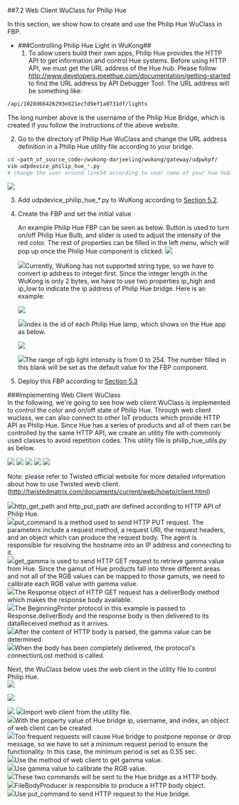 ##7.2 Web Client WuClass for Philip Hue  

In this section, we show how to create and use the Philip Hue WuClass in FBP.

* ###Controlling Philip Hue Light in WuKong##  
   1. To allow users build their own apps, Philip Hue provides the HTTP API to get information and   control Hue systems. Before using HTTP API, we must get the URL address of the Hue hub. Please follow http://www.developers.meethue.com/documentation/getting-started to find the URL address by API Debugger Tool. The URL address will be something like:
```bash
/api/1028d66426293e821ecfd9ef1a0731df/lights  
```
The long number above is the username of the Philip Hue Bridge, which is created if you follow the instructions of the above website.   

   2. Go to the directory of Philip Hue WuClass and change the URL address definition in a Philip Hue utility file according to your bridge.   
```bash
cd <path_of_source_code>/wukong-darjeeling/wukong/gateway/udpwkpf/
vim udpdevice_philip_hue_*.py  
# change the user around line34 according to user name of your hue hub.
```
  ![](https://raw.githubusercontent.com/wukong-ntu/wukong-gitbook-figures/master/figures/07-Advanced/hue_user.png)

   3. Add udpdevice_philip_hue_\*.py  to WuKong according to [Section 5.2](../05-Web/Ch5_Device_Management.md).
   
   4. Create the FBP and set the initial value    
       
      An example Philip Hue FBP can be seen as below. Button is used to turn on/off Philip Hue Bulb, and slider is used to adjust the intensity of the red color. The rest of properties can be filled in the left menu, which will pop up once the Philip Hue component is clicked. 
       ![](https://raw.githubusercontent.com/wukong-ntu/wukong-gitbook-figures/master/figures/07-Advanced/hue_fbp2.png)

       ![](https://raw.githubusercontent.com/wukong-ntu/wukong-gitbook-figures/master/figures/07-Advanced/no1_2.png)Currently, WuKong has not supported string type, so we have to convert ip address to integer first. Since the integer length in the WuKong is only 2 bytes, we have to use two properties ip_high and ip_low to indicate the ip address of Philip Hue bridge. Here is an example:
 
       ![](https://raw.githubusercontent.com/wukong-ntu/wukong-gitbook-figures/master/figures/07-Advanced/hue_ip_example2.png)

       ![](https://raw.githubusercontent.com/wukong-ntu/wukong-gitbook-figures/master/figures/07-Advanced/no3.png)index is the id of each Philip Hue lamp, which shows on the Hue app as below.

       ![](https://raw.githubusercontent.com/wukong-ntu/wukong-gitbook-figures/master/figures/07-Advanced/hue_app2.png)

       ![](https://raw.githubusercontent.com/wukong-ntu/wukong-gitbook-figures/master/figures/07-Advanced/no4.png)The range of rgb light intensity is from 0 to 254. The number filled in this blank will be set as the default value for the FBP component.      
   
   5.  Deploy this FBP according to [Section 5.3](../Ch5/Ch5_Application_Management.md)   

###Implementing Web Client WuClass      
In the following, we're going to see how web client WuClass is implemented to control the color and on/off state of Philip Hue. Through web client wuclass, we can also connect to other IoT products which provide HTTP API as Philip Hue. Since Hue has a series of products and all of them can be controlled by the same HTTP API, we create an utility file with commonly used classes to avoid repetition codes. This utility file is philip_hue_utils.py as below.      

![](https://raw.githubusercontent.com/wukong-ntu/wukong-gitbook-figures/master/figures/07-Advanced/7_2_philip_utility_1.png)
![](https://raw.githubusercontent.com/wukong-ntu/wukong-gitbook-figures/master/figures/07-Advanced/7_2_philip_utility_2.png)
![](https://raw.githubusercontent.com/wukong-ntu/wukong-gitbook-figures/master/figures/07-Advanced/7_2_philip_utility_3.png)
![](https://raw.githubusercontent.com/wukong-ntu/wukong-gitbook-figures/master/figures/07-Advanced/7_2_philip_utility_4.png)
![](https://raw.githubusercontent.com/wukong-ntu/wukong-gitbook-figures/master/figures/07-Advanced/7_2_philip_utility_5.png)

Note: please refer to Twisted official website for more detailed information about how to use Twisted wevb client. (http://twistedmatrix.com/documents/current/web/howto/client.html)   

![](https://raw.githubusercontent.com/wukong-ntu/wukong-gitbook-figures/master/figures/07-Advanced/no1.png)http_get_path and http_put_path are defined according to HTTP API of Philip Hue.      
![](https://raw.githubusercontent.com/wukong-ntu/wukong-gitbook-figures/master/figures/07-Advanced/no2.png)put_command is a method used to send HTTP PUT request. The parameters include a request method, a request URI, the request headers, and an object which can produce the request body. The agent is responsible for resolving the hostname into an IP address and connecting to it.    
![](https://raw.githubusercontent.com/wukong-ntu/wukong-gitbook-figures/master/figures/07-Advanced/no3.png)get_gamma is used to send HTTP GET request to retrieve gamma value from Hue. Since the gamut of Hue products fall into three different areas and not all of the RGB values can be mapped to those gamuts, we need to calibrate each RGB value with gamma value.      
![](https://raw.githubusercontent.com/wukong-ntu/wukong-gitbook-figures/master/figures/07-Advanced/no4.png)The Response object of HTTP GET request has a deliverBody method which makes the response body available.        
![](https://raw.githubusercontent.com/wukong-ntu/wukong-gitbook-figures/master/figures/07-Advanced/no5.png)The BeginningPrinter protocol in this example is passed to Response.deliverBody and the response body is then delivered to its dataReceived method as it arrives.  
![](https://raw.githubusercontent.com/wukong-ntu/wukong-gitbook-figures/master/figures/07-Advanced/no6.png)After the content of HTTP body is parsed, the gamma value can be determined.      
![](https://raw.githubusercontent.com/wukong-ntu/wukong-gitbook-figures/master/figures/07-Advanced/no7.png)When the body has been completely delivered, the protocol's connectionLost method is called.       

Next, the WuClass below uses the web client in the utility file to control Philip Hue.  
![](https://raw.githubusercontent.com/wukong-ntu/wukong-gitbook-figures/master/figures/07-Advanced/7_2_philip_hue_wuclass_1.png)

![](https://raw.githubusercontent.com/wukong-ntu/wukong-gitbook-figures/master/figures/07-Advanced/7_2_philip_hue_wuclass_2.png) 

![](https://raw.githubusercontent.com/wukong-ntu/wukong-gitbook-figures/master/figures/07-Advanced/7_2_philip_hue_wuclass_3.png)
![](https://raw.githubusercontent.com/wukong-ntu/wukong-gitbook-figures/master/figures/07-Advanced/no1.png)Import web client from the utility file.    
![](https://raw.githubusercontent.com/wukong-ntu/wukong-gitbook-figures/master/figures/07-Advanced/no2.png)With the property value of Hue bridge ip, username, and index, an object of web client can be created.   
![](https://raw.githubusercontent.com/wukong-ntu/wukong-gitbook-figures/master/figures/07-Advanced/no3.png)Too frequent requests will cause Hue bridge to postpone reponse or drop message, so we have to set a minimum request period to ensure the functionality. In this case, the minimum period is set as 0.55 sec.      
![](https://raw.githubusercontent.com/wukong-ntu/wukong-gitbook-figures/master/figures/07-Advanced/no4.png)Use the method of web client to get gamma value.     
![](https://raw.githubusercontent.com/wukong-ntu/wukong-gitbook-figures/master/figures/07-Advanced/no5.png)Use gamma value to calibrate the RGB value.      
![](https://raw.githubusercontent.com/wukong-ntu/wukong-gitbook-figures/master/figures/07-Advanced/no6.png)These two commands will be sent to the Hue bridge as a HTTP body.    
![](https://raw.githubusercontent.com/wukong-ntu/wukong-gitbook-figures/master/figures/07-Advanced/no7.png)FileBodyProducer is responsible to produce a HTTP body object.      
![](https://raw.githubusercontent.com/wukong-ntu/wukong-gitbook-figures/master/figures/07-Advanced/no8.png)Use put_command to send HTTP request to the Hue bridge.  
